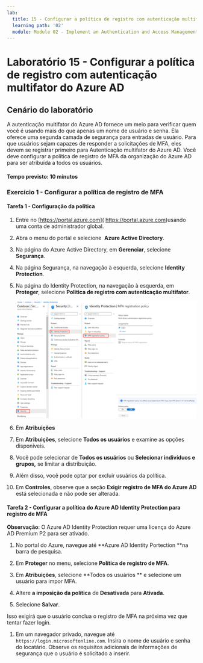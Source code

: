 ```yaml
---
lab:
  title: 15 - Configurar a política de registro com autenticação multifator do Azure AD
  learning path: '02'
  module: Module 02 - Implement an Authentication and Access Management Solution
---
```


# Laboratório 15 - Configurar a política de registro com autenticação multifator do Azure AD

## Cenário do laboratório

A autenticação multifator do Azure AD fornece um meio para verificar quem você é usando mais do que apenas um nome de usuário e senha. Ela oferece uma segunda camada de segurança para entradas de usuário. Para que usuários sejam capazes de responder a solicitações de MFA, eles devem se registrar primeiro para Autenticação multifator do Azure AD. Você deve configurar a política de registro de MFA da organização do Azure AD para ser atribuída a todos os usuários.

#### Tempo previsto: 10 minutos

### Exercício 1 - Configurar a política de registro de MFA

#### Tarefa 1 - Configuração da política

1. Entre no [https://portal.azure.com]( https://portal.azure.com)usando uma conta de administrador global.

2. Abra o menu do portal e selecione  **Azure Active Directory**.

3. Na página do Azure Active Directory, em **Gerenciar**, selecione **Segurança**.

4. Na página Segurança, na navegação à esquerda, selecione **Identity Protection**.

5. Na página do Identity Protection, na navegação à esquerda, em **Proteger**, selecione **Politica de registro com autenticação multifator**.

    ![Imagem da tela exibindo a página da política de registro de MFA com o caminho de navegação realçado](./media/lp2-mod4-browse-to-mfa-registration-policy.png)

6. Em **Atribuições**

7. Em **Atribuições**, selecione **Todos os usuários** e examine as opções disponíveis.

8. Você pode selecionar de **Todos os usuários** ou **Selecionar indivíduos e grupos,** se limitar a distribuição.

9. Além disso, você pode optar por excluir usuários da política.

10. Em **Controles**, observe que a seção **Exigir registro de MFA do Azure AD** está selecionada e não pode ser alterada.


#### Tarefa 2 - Configurar a política do Azure AD Identity Protection para registro de MFA

**Observação**: O Azure AD Identity Protection requer uma licença do Azure AD Premium P2 para ser ativado. 

1. No portal do Azure, navegue até **Azure AD Identity Portection **na barra de pesquisa.

1. Em **Proteger** no menu, selecione **Política de registro de MFA**.

1. Em **Atribuições**, selecione **Todos os usuários ** e selecione um usuário para impor MFA.

1. Altere **a imposição da política** de **Desativada** para **Ativada**.

1. Selecione **Salvar**.

Isso exigirá que o usuário conclua o registro de MFA na próxima vez que tentar fazer login.

1. Em um navegador privado, navegue até `https://login.microsoftonline.com`. Insira o nome de usuário e senha do locatário.  Observe os requisitos adicionais de informações de segurança que o usuário é solicitado a inserir.
